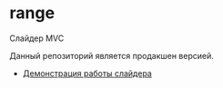 # range
Слайдер MVC

Данный репозиторий является продакшен версией.

- [Демонстрация работы слайдера](https://jinv.ru/range/)

